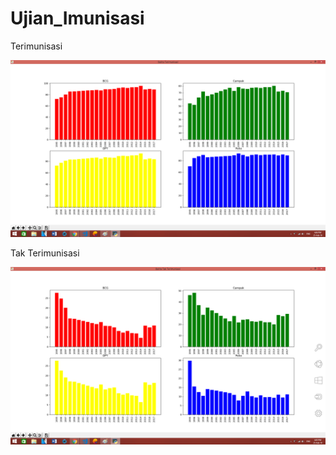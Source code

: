 # Ujian_Imunisasi
Terimunisasi

![alt text](https://github.com/adjippp/Ujian_Imunisasi/blob/master/ScreenshotUjianTerimunisasi.png)

Tak Terimunisasi

![alt text](https://github.com/adjippp/Ujian_Imunisasi/blob/master/ScreenshotUjianTakTerimunisasi.png)
